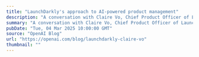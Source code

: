 ```yaml
---
title: "LaunchDarkly's approach to AI-powered product management"
description: "A conversation with Claire Vo, Chief Product Officer of LaunchDarkly, about the changing role of product managers, her anti-to-do list, and building AI-native teams."
summary: "A conversation with Claire Vo, Chief Product Officer of LaunchDarkly, about the changing role of product managers, her anti-to-do list, and building AI-native teams."
pubDate: "Tue, 04 Mar 2025 10:00:00 GMT"
source: "OpenAI Blog"
url: "https://openai.com/blog/launchdarkly-claire-vo"
thumbnail: ""
---
```


